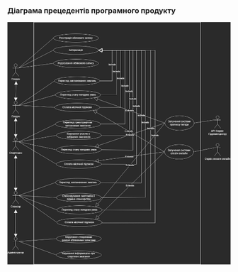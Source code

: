 ### Діаграма прецедентів програмного продукту

![useCaseDiagramImage](https://github.com/oleksandrblazhko/ai204-evchev/blob/ai204-evchev_with_laboratory_work_2/1.3-SoftwareUserRequirements/1.3.3-UseCaseDiagram/useCaseDiagram.jpg)
